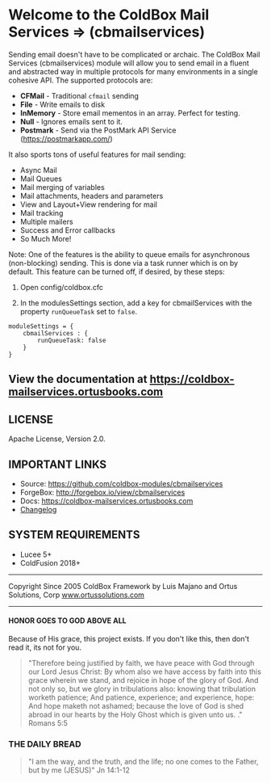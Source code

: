 # Welcome to the ColdBox Mail Services => (cbmailservices)

Sending email doesn't have to be complicated or archaic. The ColdBox Mail Services (cbmailservices) module will allow you to send email in a fluent and abstracted way in multiple protocols for many environments in a single cohesive API. The supported protocols are:

* **CFMail** - Traditional `cfmail` sending
* **File** - Write emails to disk
* **InMemory** - Store email mementos in an array. Perfect for testing.
* **Null** - Ignores emails sent to it.
* **Postmark** - Send via the PostMark API Service (https://postmarkapp.com/)

It also sports tons of useful features for mail sending:

* Async Mail
* Mail Queues
* Mail merging of variables
* Mail attachments, headers and parameters
* View and Layout+View rendering for mail
* Mail tracking
* Multiple mailers
* Success and Error callbacks
* So Much More!

Note: One of the features is the ability to queue emails for asynchronous (non-blocking) sending. This is done via a task runner which is on by default. 
This feature can be turned off, if desired, by these steps:
1. Open config/coldbox.cfc
   
2. In the modulesSettings section, add a key for cbmailServices with the property `runQueueTask` set to `false`. 

```
moduleSettings = {
	cbmailServices : {
		runQueueTask: false
	}
}
```

## View the documentation at https://coldbox-mailservices.ortusbooks.com

## LICENSE

Apache License, Version 2.0.

## IMPORTANT LINKS

* Source: https://github.com/coldbox-modules/cbmailservices
* ForgeBox: http://forgebox.io/view/cbmailservices
* Docs: https://coldbox-mailservices.ortusbooks.com
* [Changelog](changelog.md)

## SYSTEM REQUIREMENTS

* Lucee 5+
* ColdFusion 2018+


********************************************************************************
Copyright Since 2005 ColdBox Framework by Luis Majano and Ortus Solutions, Corp
www.ortussolutions.com
********************************************************************************

#### HONOR GOES TO GOD ABOVE ALL

Because of His grace, this project exists. If you don't like this, then don't read it, its not for you.

>"Therefore being justified by faith, we have peace with God through our Lord Jesus Christ:
By whom also we have access by faith into this grace wherein we stand, and rejoice in hope of the glory of God.
And not only so, but we glory in tribulations also: knowing that tribulation worketh patience;
And patience, experience; and experience, hope:
And hope maketh not ashamed; because the love of God is shed abroad in our hearts by the
Holy Ghost which is given unto us. ." Romans 5:5

### THE DAILY BREAD

 > "I am the way, and the truth, and the life; no one comes to the Father, but by me (JESUS)" Jn 14:1-12
